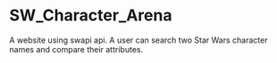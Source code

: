 # SW_Character_Arena
A website using swapi api. A user can search two Star Wars character names and compare their attributes.
